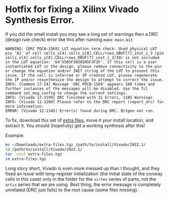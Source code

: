 # Hotfix for fixing a Xilinx Vivado Synthesis Error.

If you did the small install you may see a long set of warnings then a DRC (design rule check) error like this after running `make main.bit`
```
WARNING: [DRC PDCN-1569] LUT equation term check: Used physical LUT pin 'A1' of cell cells_x[4].cells_y[8].CELL/rows_OBUF[7]_inst_i_3 (pin cells_x[4].cells_y[8].CELL/rows_OBUF[7]_inst_i_3/I0) is not included in the LUT equation: '64'h505F3030505F3F3F'. If this cell is a user instantiated LUT in the design, please remove connectivity to the pin or change the equation and/or INIT string of the LUT to prevent this issue. If the cell is inferred or IP created LUT, please regenerate the IP and/or resynthesize the design to attempt to correct the issue.
INFO: [Common 17-14] Message 'DRC PDCN-1569' appears 100 times and further instances of the messages will be disabled. Use the Tcl command set_msg_config to change the current settings.
INFO: [Vivado 12-3199] DRC finished with 31 Errors, 1185 Warnings
INFO: [Vivado 12-3200] Please refer to the DRC report (report_drc) for more information.
ERROR: [Vivado 12-1345] Error(s) found during DRC. Bitgen not run.
```

To fix, download this set of [extra files](https://drive.google.com/file/d/11ytM1JGgfL2beZwjEPduMD0sSurAErIZ/view?usp=sharing), move it your install location, and extract it. You should (hopefully) get a working synthesis after this!

Example:
```bash
mv ~/Downloads/extra-files.tgz /path/to/install/Vivado/2022.1/
cd /path/to/install/Vivado/2022.1/
tar -xzvf extra-files.tgz
rm extra-files.tgz
```

Long story short, Vivado is even more messed up than I thought, and they fixed an issue with long-register initialization (the initial state of the conway cells in this case) only in the folder for the `virtex` series of parts, not the `artix` series that we are using. Best thing, the error message is completely unrelated (DRC just fails) to the root cause (some files missing).